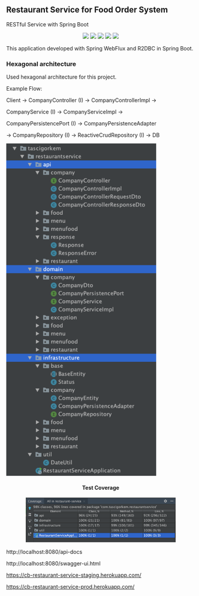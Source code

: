 ## Restaurant Service for Food Order System

RESTful Service with Spring Boot

<p align="center">
    <a alt="Java">
        <img src="https://img.shields.io/badge/Java-v1.11-orange.svg" />
    </a>
    <a alt="Spring Boot">
        <img src="https://img.shields.io/badge/Spring%20Boot-v2.3.1-brightgreen.svg" />
    </a>
    <a alt="Dependencies">
        <img src="https://img.shields.io/badge/dependencies-up%20to%20date-brightgreen.svg" />
    </a>
    <a alt="Contributions">
        <img src="https://img.shields.io/badge/contributions-welcome-orange.svg" />
    </a>
    <a alt="Licence">
        <img src="https://img.shields.io/github/license/tascigorkem/flight-reservation-api">
    </a>
</p>

This application developed with Spring WebFlux and R2DBC in Spring Boot.

### Hexagonal architecture

Used hexagonal architecture for this project.

Example Flow:

Client -> CompanyController (I) -> CompanyControllerImpl -> 

CompanyService (I) -> CompanyServiceImpl -> 

CompanyPersistencePort (I) -> CompanyPersistenceAdapter 

-> CompanyRepository (I) -> ReactiveCrudRepository (I) -> DB

<img src="./docs/project-structure.png" alt="project-structure" width="400">


<div align="center">
<h4>Test Coverage</h4>
  <img src="./docs/test-coverege.png" alt="test-coverege" width="400">
</div>

http://localhost:8080/api-docs

http://localhost:8080/swagger-ui.html

https://cb-restaurant-service-staging.herokuapp.com/

https://cb-restaurant-service-prod.herokuapp.com/
